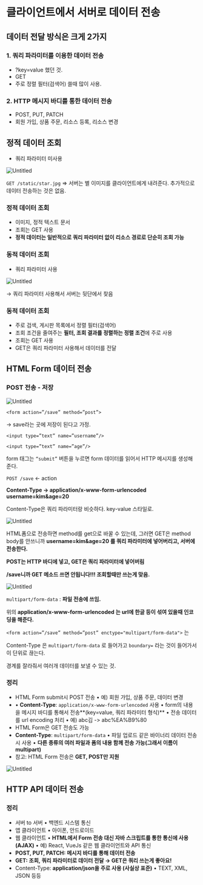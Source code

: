 # 클라이언트에서 서버로 데이터 전송

## 데이터 전달 방식은 크게 2가지

### 1. 쿼리 파라미터를 이용한 데이터 전송

- ?key=value 했던 것.
- GET
- 주로 정렬 필터(검색어) 쓸때 많이 사용.

### 2. HTTP 메시지 바디를 통한 데이터 전송

- POST, PUT, PATCH
- 회원 가입, 상품 주문, 리소스 등록, 리소스 변경

## 정적 데이터 조회

- 쿼리 파라미터 미사용

![Untitled](%E1%84%8F%E1%85%B3%E1%86%AF%E1%84%85%E1%85%A1%E1%84%8B%E1%85%B5%E1%84%8B%E1%85%A5%E1%86%AB%E1%84%90%E1%85%B3%E1%84%8B%E1%85%A6%E1%84%89%E1%85%A5%20%E1%84%89%E1%85%A5%E1%84%87%E1%85%A5%E1%84%85%E1%85%A9%20%E1%84%83%E1%85%A6%E1%84%8B%E1%85%B5%E1%84%90%E1%85%A5%20%E1%84%8C%E1%85%A5%E1%86%AB%E1%84%89%E1%85%A9%E1%86%BC%204c4dd98e3d2e4f1fb9e0ace166dcc4c9/Untitled.png)

`GET /static/star.jpg` ⇒ 서버는 별 이미지를 클라이언트에게 내려준다. 추가적으로 데이터 전송하는 것은 없음.

### 정적 데이터 조회

- 이미지, 정적 텍스트 문서
- 조회는 GET 사용
- **정적 데이터는 일반적으로 쿼리 파라미터 없이 리소스 경로로 단순히 조회 가능**

### 동적 데이터 조회

- 쿼리 파라미터 사용

![Untitled](%E1%84%8F%E1%85%B3%E1%86%AF%E1%84%85%E1%85%A1%E1%84%8B%E1%85%B5%E1%84%8B%E1%85%A5%E1%86%AB%E1%84%90%E1%85%B3%E1%84%8B%E1%85%A6%E1%84%89%E1%85%A5%20%E1%84%89%E1%85%A5%E1%84%87%E1%85%A5%E1%84%85%E1%85%A9%20%E1%84%83%E1%85%A6%E1%84%8B%E1%85%B5%E1%84%90%E1%85%A5%20%E1%84%8C%E1%85%A5%E1%86%AB%E1%84%89%E1%85%A9%E1%86%BC%204c4dd98e3d2e4f1fb9e0ace166dcc4c9/Untitled%201.png)

→ 쿼리 파라미터 사용해서 서버는 뒷단에서 찾음

### 동적 데이터 조회

- 주로 검색, 게시판 목록에서 정렬 필터(검색어)
- 조회 조건을 줄여주는 **필터, 조회 결과를 정렬하는 정렬 조건**에 주로 사용
- 조회는 GET 사용
- GET은 쿼리 파라미터 사용해서 데이터를 전달

## HTML Form 데이터 전송

### POST 전송 - 저장

![Untitled](%E1%84%8F%E1%85%B3%E1%86%AF%E1%84%85%E1%85%A1%E1%84%8B%E1%85%B5%E1%84%8B%E1%85%A5%E1%86%AB%E1%84%90%E1%85%B3%E1%84%8B%E1%85%A6%E1%84%89%E1%85%A5%20%E1%84%89%E1%85%A5%E1%84%87%E1%85%A5%E1%84%85%E1%85%A9%20%E1%84%83%E1%85%A6%E1%84%8B%E1%85%B5%E1%84%90%E1%85%A5%20%E1%84%8C%E1%85%A5%E1%86%AB%E1%84%89%E1%85%A9%E1%86%BC%204c4dd98e3d2e4f1fb9e0ace166dcc4c9/Untitled%202.png)

`<form action=”/save” method=”post”>`

→ save라는 곳에 저장이 된다고 가정.

`<input type=”text” name=”username”/>`

`<input type=”text” name=”age”/>`

form 태그는 `“submit”` 버튼을 누르면 form 데이터를 읽어서 HTTP 메시지를 생성해준다.

`POST /save` ← action

**Content-Type → application/x-www-form-urlencoded
username=kim&age=20**

Content-Type은 쿼리 파라미터랑 비슷하다. key-value 스타일로.

![Untitled](%E1%84%8F%E1%85%B3%E1%86%AF%E1%84%85%E1%85%A1%E1%84%8B%E1%85%B5%E1%84%8B%E1%85%A5%E1%86%AB%E1%84%90%E1%85%B3%E1%84%8B%E1%85%A6%E1%84%89%E1%85%A5%20%E1%84%89%E1%85%A5%E1%84%87%E1%85%A5%E1%84%85%E1%85%A9%20%E1%84%83%E1%85%A6%E1%84%8B%E1%85%B5%E1%84%90%E1%85%A5%20%E1%84%8C%E1%85%A5%E1%86%AB%E1%84%89%E1%85%A9%E1%86%BC%204c4dd98e3d2e4f1fb9e0ace166dcc4c9/Untitled%203.png)

HTML폼으로 전송하면 method를 get으로 바꿀 수 있는데, 그러면 GET은 method body를 안쓰니까 **username=kim&age=20 를 쿼리 파라미터에 넣어버리고, 서버에 전송한다.**

**POST는 HTTP 바디에 넣고, GET은 쿼리 파라미터에 넣어버림**

**/save니까 GET 메소드 쓰면 안됩니다!!! 조회할때만 쓰는게 맞음.**

![Untitled](%E1%84%8F%E1%85%B3%E1%86%AF%E1%84%85%E1%85%A1%E1%84%8B%E1%85%B5%E1%84%8B%E1%85%A5%E1%86%AB%E1%84%90%E1%85%B3%E1%84%8B%E1%85%A6%E1%84%89%E1%85%A5%20%E1%84%89%E1%85%A5%E1%84%87%E1%85%A5%E1%84%85%E1%85%A9%20%E1%84%83%E1%85%A6%E1%84%8B%E1%85%B5%E1%84%90%E1%85%A5%20%E1%84%8C%E1%85%A5%E1%86%AB%E1%84%89%E1%85%A9%E1%86%BC%204c4dd98e3d2e4f1fb9e0ace166dcc4c9/Untitled%204.png)

`multipart/form-data` : **파일 전송에 쓰임.**

위의  **application/x-www-form-urlencoded 는 url에 한글 등이 섞여 있을때 인코딩을 해준다.**

`<form action=”/save” method=”post” enctype="multipart/form-data">` 는 

Content-Type 은 `multipart/form-data` 로 들어가고 `boundary=` 라는 것이 들어가서 이 단위로 끊는다.

경계를 잘라줘서 여러개 데이터를 보낼 수 있는 것.

### 정리

- HTML Form submit시 POST 전송 
• 예) 회원 가입, 상품 주문, 데이터 변경
- • **Content-Type**: `application/x-www-form-urlencoded` 사용
• form의 내용을 메시지 바디를 통해서 전송**(key=value, 쿼리 파라미터 형식)**
• 전송 데이터를 url encoding 처리
• 예) abc김 -> abc%EA%B9%80
- HTML Form은 GET 전송도 가능
- **Content-Type**: `multipart/form-data`
• 파일 업로드 같은 바이너리 데이터 전송시 사용
• **다른 종류의 여러 파일과 폼의 내용 함께 전송 가능(그래서 이름이 multipart)**
- 참고: HTML Form 전송은 **GET, POST만 지원**

![Untitled](%E1%84%8F%E1%85%B3%E1%86%AF%E1%84%85%E1%85%A1%E1%84%8B%E1%85%B5%E1%84%8B%E1%85%A5%E1%86%AB%E1%84%90%E1%85%B3%E1%84%8B%E1%85%A6%E1%84%89%E1%85%A5%20%E1%84%89%E1%85%A5%E1%84%87%E1%85%A5%E1%84%85%E1%85%A9%20%E1%84%83%E1%85%A6%E1%84%8B%E1%85%B5%E1%84%90%E1%85%A5%20%E1%84%8C%E1%85%A5%E1%86%AB%E1%84%89%E1%85%A9%E1%86%BC%204c4dd98e3d2e4f1fb9e0ace166dcc4c9/Untitled%205.png)

## HTTP API 데이터 전송

### 정리

- 서버 to 서버
• 백엔드 시스템 통신
- 앱 클라이언트
• 아이폰, 안드로이드
- 웹 클라이언트
• **HTML에서 Form 전송 대신 자바 스크립트를 통한 통신에 사용(AJAX)**
• 예) React, VueJs 같은 웹 클라이언트와 API 통신
- **POST, PUT, PATCH: 메시지 바디를 통해 데이터 전송**
- **GET: 조회, 쿼리 파라미터로 데이터 전달 → GET은 쿼리 쓰는게 좋아요!**
- Content-Type: **application/json을 주로 사용 (사실상 표준)**
• TEXT, XML, JSON 등등